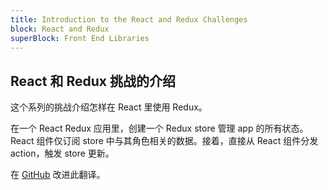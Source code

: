 ```yaml
---
title: Introduction to the React and Redux Challenges
block: React and Redux
superBlock: Front End Libraries
---
```

## React 和 Redux 挑战的介绍

这个系列的挑战介绍怎样在 React 里使用 Redux。

在一个 React Redux 应用里，创建一个 Redux store 管理 app 的所有状态。React 组件仅订阅 store 中与其角色相关的数据。接着，直接从 React 组件分发 action，触发 store 更新。

在 [GitHub](https://github.com/freeCodeCamp/learn/tree/master/src/introductions/front-end-libraries/react-and-redux/index.md) 改进此翻译。
